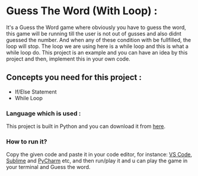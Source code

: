 # Guess The Word (With Loop) :
It's a Guess the Word game where obviously you have to guess the word, this game will be running till the user is not out of gusses and also didnt guessed the number. And when any of these condition with be fullfilled, the loop will stop. The loop we are using here is a while loop and this is what a while loop do. This project is an example and you can have an idea by this project and then, implement this in your own code.

## Concepts you need for this project :
* If/Else Statement
* While Loop

### Language which is used :
This project is built in Python and you can download it from [here](https://www.python.org/downloads/).

### How to run it?
Copy the given code and paste it in your code editor, for instance: [VS Code](https://code.visualstudio.com/), [Sublime](https://www.sublimetext.com/) and [PyCharm](https://www.jetbrains.com/pycharm/) etc, and then run/play it and u can play the game in your terminal and Guess the word.

